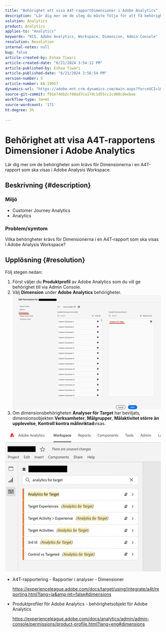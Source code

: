 ```yaml
---
title: "Behörighet att visa A4T-rapportDimensioner i Adobe Analytics"
description: "Lär dig mer om de steg du måste följa för att få behörighet att visa A4T Report-Dimensioner i Adobe Analytics."
solution: Analytics
product: Analytics
applies-to: "Analytics"
keywords: "KCS, Adobe Analytics, Workspace, Dimension, Admin Console"
resolution: Resolution
internal-notes: null
bug: false
article-created-by: Eshaa Tiwari
article-created-date: "6/21/2024 3:54:12 PM"
article-published-by: Eshaa Tiwari
article-published-date: "6/21/2024 3:56:54 PM"
version-number: 5
article-number: KA-19957
dynamics-url: "https://adobe-ent.crm.dynamics.com/main.aspx?forceUCI=1&pagetype=entityrecord&etn=knowledgearticle&id=72da2180-e62f-ef11-840a-6045bd029b18"
source-git-commit: f91e74bb2cf80ad7ca17dc1d55cc2cd60cdeebae
workflow-type: tm+mt
source-wordcount: '171'
ht-degree: 3%

---
```


# Behörighet att visa A4T-rapportens Dimensioner i Adobe Analytics


Lär dig mer om de behörigheter som krävs för Dimensionerna i en A4T-rapport som ska visas i Adobe Analysis Workspace.

## Beskrivning {#description}


### <b>Miljö</b>

- Customer Journey Analytics
- Analytics 


### <b>Problem/symtom</b>

Vilka behörigheter krävs för Dimensionerna i en A4T-rapport som ska visas i Adobe Analysis Workspace?


## Upplösning {#resolution}

Följ stegen nedan:
1. Först väljer du <b>Produktprofil</b> av Adobe Analytics som du vill ge behörighet till via Admin Console.
2. Välj <b>Dimension</b> under <b>Adobe Analytics</b> behörigheter.\
   ![](assets/123b13c2-bb08-ed11-82e4-00224809a4ae.png)
3. Om dimensionsbehörigheten <b>Analyser för Target</b> har beviljats, dimensionsobjekten <b>Verksamheter</b>, <b>Målgrupper</b>, <b>Målaktivitet större än upplevelse</b>, <b>Kontroll kontra målinriktad</b>visas.


![](assets/8b0bbd95-f4f5-ec11-bb3d-000d3a5b0d3b.png)

- A4T-rapportering - Rapporter i analyser - Dimensioner

  https://experienceleague.adobe.com/docs/target/using/integrate/a4t/reporting.html?lang=ja&amp;mt=false#dimensions
- Produktprofiler för Adobe Analytics - behörighetsobjekt för Adobe Analytics

  https://experienceleague.adobe.com/docs/analytics/admin/admin-console/permissions/product-profile.html?lang=eng#dimensions

